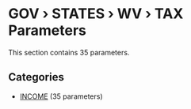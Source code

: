 # GOV › STATES › WV › TAX Parameters

This section contains 35 parameters.

## Categories

- [INCOME](income/index.md) (35 parameters)
